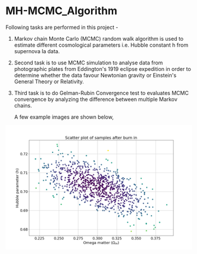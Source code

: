 # MH-MCMC_Algorithm

Following tasks are performed in this project -

1. Markov chain Monte Carlo (MCMC) random walk algorithm is used to estimate different cosmological parameters i.e. Hubble constant h from supernova Ia data.

2. Second task is to use MCMC simulation to analyse data from photographic plates from Eddington's 1919 eclipse expedition in order to determine whether the data favour Newtonian gravity or Einstein's General Theory or Relativity.

3. Third task is to do Gelman-Rubin Convergence test to evaluates MCMC convergence by analyzing the difference between multiple Markov chains.

     A few example images are shown below,

![Image of Photo](https://github.com/KrishangiKashyap/MH-MCMC_Algorithm/blob/main/Burn%20in.png?width=70&height=40)

   

